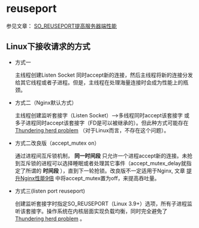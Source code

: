 # reuseport

参见文章： [SO_REUSEPORT提高服务器端性能](http://xiaorui.cc/2015/12/02/%E4%BD%BF%E7%94%A8socket-so_reuseport%E6%8F%90%E9%AB%98%E6%9C%8D%E5%8A%A1%E7%AB%AF%E6%80%A7%E8%83%BD/) 

## Linux下接收请求的方式

- 方式一

  主线程创建Listen Socket 同时accept新的连接，然后主线程将新的连接分发给其它线程或者子进程。但是，主线程在处理海量连接时会成为性能上的瓶颈。

- 方式二（Nginx默认方式）

  主线程创建监听套接字（Listen Socket）—>多线程同时accept该套接字 或 多子进程同时accept该套接字（FD是可以被继承的）。但此种方式可能存在 [Thundering herd problem](https://en.wikipedia.org/wiki/Thundering_herd_problem) （对于Linux而言，不存在这个问题）。

- 方式二改良版（accept_mutex on）

  通过进程间互斥锁机制， **同一时间段** 只允许一个进程accept新的连接。未抢到互斥锁的进程可以选择睡眠或者处理其它事件（accept_mutex_delay就指定了所谓的 **时间段** ），直到下一轮抢锁。改良版不一定适用于Nginx, 文章 [提升Nginx性能9倍](https://www.nginx.com/blog/thread-pools-boost-performance-9x/) 中将accept_mutex置为off，来提高吞吐量。

- 方式三(listen port reuseport)

  创建监听套接字时指定SO_REUSEPORT（Linux 3.9+）选项，所有子进程监听该套接字。操作系统在内核层面实现负载均衡，同时完全避免了 [Thundering herd problem](https://en.wikipedia.org/wiki/Thundering_herd_problem) 。